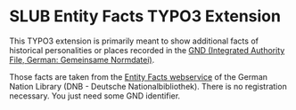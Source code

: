 SLUB Entity Facts TYPO3 Extension
=================================

This TYPO3 extension is primarily meant to show additional facts of historical
personalities or places recorded in the [GND (Integrated Authority File, German: Gemeinsame Normdatei)](http://wikipedia.org/wiki/Integrated_Authority_File).

Those facts are taken from the [Entity Facts webservice](http://www.dnb.de/entityfacts)
of the German Nation Library (DNB - Deutsche Nationalbibliothek). There is no
registration necessary. You just need some GND identifier.
